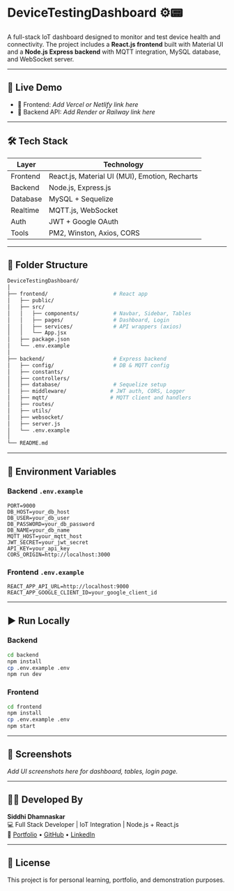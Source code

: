 # DeviceTestingDashboard ⚙️📟

A full-stack IoT dashboard designed to monitor and test device health and connectivity. The project includes a **React.js frontend** built with Material UI and a **Node.js Express backend** with MQTT integration, MySQL database, and WebSocket server.

---

## 🚀 Live Demo
- 🔗 Frontend: *Add Vercel or Netlify link here*
- 🔗 Backend API: *Add Render or Railway link here*

---

## 🛠 Tech Stack

| Layer        | Technology |
|--------------|------------|
| Frontend     | React.js, Material UI (MUI), Emotion, Recharts |
| Backend      | Node.js, Express.js |
| Database     | MySQL + Sequelize |
| Realtime     | MQTT.js, WebSocket |
| Auth         | JWT + Google OAuth |
| Tools        | PM2, Winston, Axios, CORS |

---

## 📁 Folder Structure

```bash
DeviceTestingDashboard/
│
├── frontend/                     # React app
│   ├── public/
│   ├── src/
│   │   ├── components/           # Navbar, Sidebar, Tables
│   │   ├── pages/                # Dashboard, Login
│   │   ├── services/             # API wrappers (axios)
│   │   └── App.jsx
│   ├── package.json
│   └── .env.example
│
├── backend/                      # Express backend
│   ├── config/                   # DB & MQTT config
│   ├── constants/
│   ├── controllers/
│   ├── database/                 # Sequelize setup
│   ├── middleware/              # JWT auth, CORS, Logger
│   ├── mqtt/                    # MQTT client and handlers
│   ├── routes/
│   ├── utils/
│   ├── websocket/
│   ├── server.js
│   └── .env.example
│
└── README.md
```

---

## 🔐 Environment Variables

### Backend `.env.example`
```env
PORT=9000
DB_HOST=your_db_host
DB_USER=your_db_user
DB_PASSWORD=your_db_password
DB_NAME=your_db_name
MQTT_HOST=your_mqtt_host
JWT_SECRET=your_jwt_secret
API_KEY=your_api_key
CORS_ORIGIN=http://localhost:3000
```

### Frontend `.env.example`
```env
REACT_APP_API_URL=http://localhost:9000
REACT_APP_GOOGLE_CLIENT_ID=your_google_client_id
```

---

## ▶️ Run Locally

### Backend
```bash
cd backend
npm install
cp .env.example .env
npm run dev
```

### Frontend
```bash
cd frontend
npm install
cp .env.example .env
npm start
```

---

## 📸 Screenshots
_Add UI screenshots here for dashboard, tables, login page._

---

## 👩‍💻 Developed By

**Siddhi Dhamnaskar**  
💻 Full Stack Developer | IoT Integration | Node.js + React.js  
🔗 [Portfolio](https://siddhi-portfolio.netlify.app) • [GitHub](https://github.com/siddhi-dev) • [LinkedIn](https://linkedin.com/in/siddhi-dhamnaskar)

---

## 📄 License

This project is for personal learning, portfolio, and demonstration purposes.

